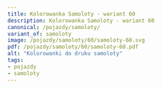 ```yaml
---
title: Kolorowanka Samoloty - wariant 60
description: Kolorowanka Samoloty - wariant 60
canonical: /pojazdy/samoloty/
variant_of: samoloty
image: /pojazdy/samoloty/60/samoloty-60.svg
pdf: /pojazdy/samoloty/60/samoloty-60.pdf
alt: "Kolorowanki do druku samoloty"
tags:
- pojazdy
- samoloty
---
```

